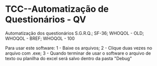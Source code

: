 # TCC--Automatização de Questionários - QV
Automatização dos questionários S.G.R.Q.; SF-36; WHOQOL - OLD; WHOQOL - BREF; WHOQOL - 100

Para usar este software:
1 - Baixe os arquivos;
2 - Clique duas vezes no arquivo com .exe;
3 - Quando terminar de usar o software o arquivo de texto ou planilha do excel será salvo dentro da pasta "Debug"
